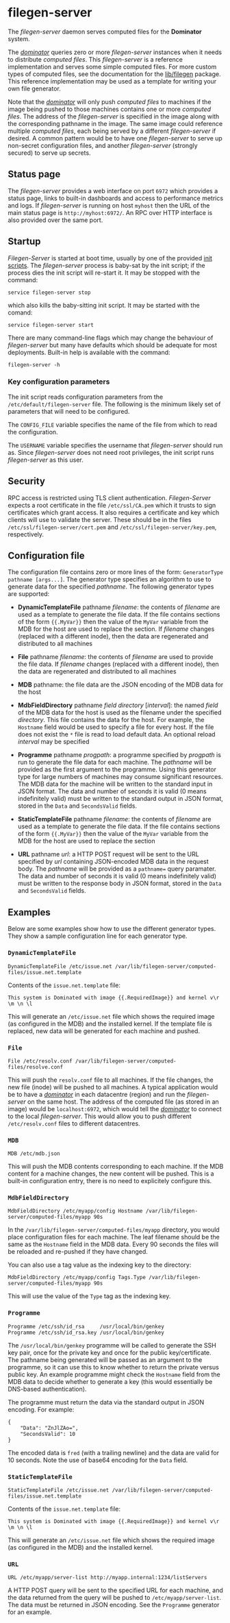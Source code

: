 # filegen-server
The *filegen-server* daemon serves computed files for the **Dominator** system.

The *[dominator](../dominator/README.md)* queries zero or more *filegen-server*
instances when it needs to distribute *computed files*. This *filegen-server* is
a reference implementation and serves some simple computed files. For more
custom types of computed files, see the documentation for the
[lib/filegen](https://godoc.org/github.com/Cloud-Foundations/Dominator/lib/filegen)
package. This reference implementation may be used as a template for writing
your own file generator.

Note that the *[dominator](../dominator/README.md)* will only push *computed
files* to machines if the image being pushed to those machines contains one or
more *computed files*. The address of the *filegen-server* is specified in the
image along with the corresponding pathname in the image. The same image could
reference multiple *computed files*, each being served by a different
*filegen-server* if desired. A common pattern would be to have one
*filegen-server* to serve up non-secret configuration files, and another
*filegen-server* (strongly secured) to serve up secrets.

## Status page
The *filegen-server* provides a web interface on port `6972` which provides a
status page, links to built-in dashboards and access to performance metrics and
logs. If *filegen-server* is running on host `myhost` then the URL of the main
status page is `http://myhost:6972/`. An RPC over HTTP interface is also
provided over the same port.


## Startup
*Filegen-Server* is started at boot time, usually by one of the provided
[init scripts](../../init.d/). The *filegen-server* process is baby-sat by the
init script; if the process dies the init script will re-start it. It may be
stopped with the command:

```
service filegen-server stop
```

which also kills the baby-sitting init script. It may be started with the
comand:

```
service filegen-server start
```

There are many command-line flags which may change the behaviour of
*filegen-server* but many have defaults which should be adequate for most
deployments. Built-in help is available with the command:

```
filegen-server -h
```

### Key configuration parameters
The init script reads configuration parameters from the
`/etc/default/filegen-server` file. The following is the minimum likely set of
parameters that will need to be configured.

The `CONFIG_FILE` variable specifies the name of the file from which to read the
configuration.

The `USERNAME` variable specifies the username that *filegen-server* should run
as. Since *filegen-server* does not need root privileges, the init script runs
*filegen-server* as this user.

## Security
RPC access is restricted using TLS client authentication. *Filegen-Server*
expects a root certificate in the file `/etc/ssl/CA.pem` which it trusts to sign
certificates which grant access. It also requires a certificate and key which
clients will use to validate the server. These should be in the files
`/etc/ssl/filegen-server/cert.pem` and `/etc/ssl/filegen-server/key.pem`,
respectively.

## Configuration file
The configuration file contains zero or more lines of the form:
`GeneratorType pathname [args...]`. The generator type specifies an algorithm to
use to generate data for the specified *pathname*. The following generator types
are supported:

- **DynamicTemplateFile** pathname *filename*: the contents of *filename* are
  used as a template to generate the file data. If the file contains sections of
  the form `{{.MyVar}}` then the value of the `MyVar` variable from the MDB for
  the host are used to replace the section. If *filename* changes (replaced with
  a different inode), then the data are regenerated and distributed to all
  machines

- **File** pathname *filename*: the contents of *filename* are used to provide
  the file data. If *filename* changes (replaced with a different inode), then
  the data are regenerated and distributed to all machines

- **MDB** pathname: the file data are the JSON encoding of the MDB data for the
  host

- **MdbFieldDirectory** pathname *field* *directory* [*interval*]: the named
  *field* of the MDB data for the host is used as the filename under the
  specified *directory*. This file contains the data for the host. For example,
  the `Hostname` field would be used to specify a file for every host. If the
  file does not exist the `*` file is read to load default data. An optional
  reload *interval* may be specified

- **Programme** pathname *progpath*: a programme specified by *progpath* is run
  to generate the file data for each machine. The *pathname* will be provided as
  the first argument to the programme. Using this generator type for large
  numbers of machines may consume significant resources.
  The MDB data for the machine will be written to the standard input in JSON
  format.
  The data and number of seconds it is valid (0 means indefinitely valid) must
  be written to the standard output in JSON format, stored in the `Data` and
  `SecondsValid` fields.

- **StaticTemplateFile** pathname *filename*: the contents of *filename* are
  used as a template to generate the file data. If the file contains sections of
  the form `{{.MyVar}}` then the value of the `MyVar` variable from the MDB for
  the host are used to replace the section

- **URL** pathname *url*: a HTTP POST request will be sent to the URL specified
  by *url* containing JSON-encoded MDB data in the request body. The *pathname*
  will be provided as a `pathname=` query paramater.
  The data and number of seconds it is valid (0 means indefinitely valid) must
  be written to the response body in JSON format, stored in the `Data` and
  `SecondsValid` fields.

## Examples
Below are some examples show how to use the different generator types. They show
a sample configuration line for each generator type.

### `DynamicTemplateFile`
```
DynamicTemplateFile /etc/issue.net /var/lib/filegen-server/computed-files/issue.net.template
```
Contents of the `issue.net.template` file:
```
This system is Dominated with image {{.RequiredImage}} and kernel v\r \m \n \l
```
This will generate an `/etc/issue.net` file which shows the required image (as
configured in the MDB) and the installed kernel. If the template file is
replaced, new data will be generated for each machine and pushed.

### `File`
```
File /etc/resolv.conf /var/lib/filegen-server/computed-files/resolve.conf
```
This will push the `resolv.conf` file to all machines. If the file changes, the
new file (inode) will be pushed to all machines. A typical application would be
to have a *[dominator](../dominator/README.md)* in each datacentre (region) and
run the *filegen-server* on the same host. The address of the computed file (as
stored in an image) would be `localhost:6972`, which would tell the
*[dominator](../dominator/README.md)* to connect to the local *filegen-server*.
This would allow you to push different `/etc/resolv.conf` files to different
datacentres.

### `MDB`
```
MDB /etc/mdb.json
```
This will push the MDB contents corresponding to each machine. If the MDB
content for a machine changes, the new content will be pushed. This is a
built-in configuration entry, there is no need to explicitely configure this.

### `MdbFieldDirectory`
```
MdbFieldDirectory /etc/myapp/config Hostname /var/lib/filegen-server/computed-files/myapp 90s
```
In the `/var/lib/filegen-server/computed-files/myapp` directory, you would place
configuration files for each machine. The leaf filename should be the same as
the `Hostname` field in the MDB data. Every 90 seconds the files will be
reloaded and re-pushed if they have changed.

You can also use a tag value as the indexing key to the directory:
```
MdbFieldDirectory /etc/myapp/config Tags.Type /var/lib/filegen-server/computed-files/myapp 90s
```
This will use the value of the `Type` tag as the indexing key.

### `Programme`
```
Programme /etc/ssh/id_rsa     /usr/local/bin/genkey
Programme /etc/ssh/id_rsa.key /usr/local/bin/genkey
```
The `/usr/local/bin/genkey` programme will be called to generate the SSH key
pair, once for the private key and once for the public key/certificate. The
pathname being generated will be passed as an argument to the programme, so it
can use this to know whether to return the private versus public key.
An example programme might check the `Hostname` field from the MDB data to
decide whether to generate a key (this would essentially be DNS-based
authentication).

The programme must return the data via the standard output in JSON encoding. For
example:
```
{
    "Data": "ZnJlZAo=",
    "SecondsValid": 10
}
```
The encoded data is `fred` (with a trailing newline) and the data are valid for
10 seconds. Note the use of base64 encoding for the `Data` field.

### `StaticTemplateFile`
```
StaticTemplateFile /etc/issue.net /var/lib/filegen-server/computed-files/issue.net.template
```
Contents of the `issue.net.template` file:
```
This system is Dominated with image {{.RequiredImage}} and kernel v\r \m \n \l
```
This will generate an `/etc/issue.net` file which shows the required image (as
configured in the MDB) and the installed kernel.

### `URL`
```
URL /etc/myapp/server-list http://myapp.internal:1234/listServers
```
A HTTP POST query will be sent to the specified URL for each machine, and the
data returned from the query will be pushed to `/etc/myapp/server-list`.
The data must be returned in JSON encoding. See the `Programme` generator for an
example.
